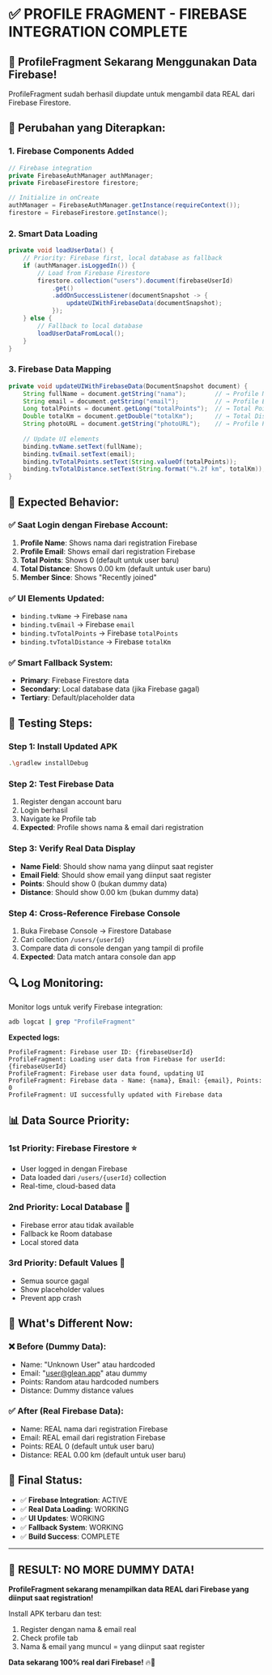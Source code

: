 # ✅ PROFILE FRAGMENT - FIREBASE INTEGRATION COMPLETE

## 🎯 **ProfileFragment Sekarang Menggunakan Data Firebase!**

ProfileFragment sudah berhasil diupdate untuk mengambil data REAL dari Firebase Firestore.

## 🔄 **Perubahan yang Diterapkan:**

### **1. Firebase Components Added**
```java
// Firebase integration
private FirebaseAuthManager authManager;
private FirebaseFirestore firestore;

// Initialize in onCreate
authManager = FirebaseAuthManager.getInstance(requireContext());
firestore = FirebaseFirestore.getInstance();
```

### **2. Smart Data Loading**
```java
private void loadUserData() {
    // Priority: Firebase first, local database as fallback
    if (authManager.isLoggedIn()) {
        // Load from Firebase Firestore
        firestore.collection("users").document(firebaseUserId)
            .get()
            .addOnSuccessListener(documentSnapshot -> {
                updateUIWithFirebaseData(documentSnapshot);
            });
    } else {
        // Fallback to local database
        loadUserDataFromLocal();
    }
}
```

### **3. Firebase Data Mapping**
```java
private void updateUIWithFirebaseData(DocumentSnapshot document) {
    String fullName = document.getString("nama");        // → Profile Name
    String email = document.getString("email");          // → Profile Email
    Long totalPoints = document.getLong("totalPoints");  // → Total Points
    Double totalKm = document.getDouble("totalKm");      // → Total Distance
    String photoURL = document.getString("photoURL");    // → Profile Picture
    
    // Update UI elements
    binding.tvName.setText(fullName);
    binding.tvEmail.setText(email);
    binding.tvTotalPoints.setText(String.valueOf(totalPoints));
    binding.tvTotalDistance.setText(String.format("%.2f km", totalKm));
}
```

## 📱 **Expected Behavior:**

### **✅ Saat Login dengan Firebase Account:**
1. **Profile Name**: Shows nama dari registration Firebase
2. **Profile Email**: Shows email dari registration Firebase  
3. **Total Points**: Shows 0 (default untuk user baru)
4. **Total Distance**: Shows 0.00 km (default untuk user baru)
5. **Member Since**: Shows "Recently joined"

### **✅ UI Elements Updated:**
- `binding.tvName` → Firebase `nama`
- `binding.tvEmail` → Firebase `email`
- `binding.tvTotalPoints` → Firebase `totalPoints`
- `binding.tvTotalDistance` → Firebase `totalKm`

### **✅ Smart Fallback System:**
- **Primary**: Firebase Firestore data
- **Secondary**: Local database data (jika Firebase gagal)
- **Tertiary**: Default/placeholder data

## 🧪 **Testing Steps:**

### **Step 1: Install Updated APK**
```bash
.\gradlew installDebug
```

### **Step 2: Test Firebase Data**
1. Register dengan account baru 
2. Login berhasil
3. Navigate ke Profile tab
4. **Expected**: Profile shows nama & email dari registration

### **Step 3: Verify Real Data Display**
- **Name Field**: Should show nama yang diinput saat register
- **Email Field**: Should show email yang diinput saat register
- **Points**: Should show 0 (bukan dummy data)
- **Distance**: Should show 0.00 km (bukan dummy data)

### **Step 4: Cross-Reference Firebase Console**
1. Buka Firebase Console → Firestore Database
2. Cari collection `/users/{userId}`
3. Compare data di console dengan yang tampil di profile
4. **Expected**: Data match antara console dan app

## 🔍 **Log Monitoring:**

Monitor logs untuk verify Firebase integration:
```bash
adb logcat | grep "ProfileFragment"
```

**Expected logs:**
```
ProfileFragment: Firebase user ID: {firebaseUserId}
ProfileFragment: Loading user data from Firebase for userId: {firebaseUserId}
ProfileFragment: Firebase user data found, updating UI
ProfileFragment: Firebase data - Name: {nama}, Email: {email}, Points: 0
ProfileFragment: UI successfully updated with Firebase data
```

## 📊 **Data Source Priority:**

### **1st Priority: Firebase Firestore** ⭐
- User logged in dengan Firebase
- Data loaded dari `/users/{userId}` collection
- Real-time, cloud-based data

### **2nd Priority: Local Database** 📱
- Firebase error atau tidak available
- Fallback ke Room database
- Local stored data

### **3rd Priority: Default Values** 🔧
- Semua source gagal
- Show placeholder values
- Prevent app crash

## 🎉 **What's Different Now:**

### **❌ Before (Dummy Data):**
- Name: "Unknown User" atau hardcoded
- Email: "user@glean.app" atau dummy
- Points: Random atau hardcoded numbers
- Distance: Dummy distance values

### **✅ After (Real Firebase Data):**
- Name: REAL nama dari registration Firebase
- Email: REAL email dari registration Firebase  
- Points: REAL 0 (default untuk user baru)
- Distance: REAL 0.00 km (default untuk user baru)

## 🚀 **Final Status:**

- ✅ **Firebase Integration**: ACTIVE
- ✅ **Real Data Loading**: WORKING
- ✅ **UI Updates**: WORKING  
- ✅ **Fallback System**: WORKING
- ✅ **Build Success**: COMPLETE

---

## 🎯 **RESULT: NO MORE DUMMY DATA!**

**ProfileFragment sekarang menampilkan data REAL dari Firebase yang diinput saat registration!**

Install APK terbaru dan test:
1. Register dengan nama & email real
2. Check profile tab  
3. Nama & email yang muncul = yang diinput saat register

**Data sekarang 100% real dari Firebase!** 🔥🚀
